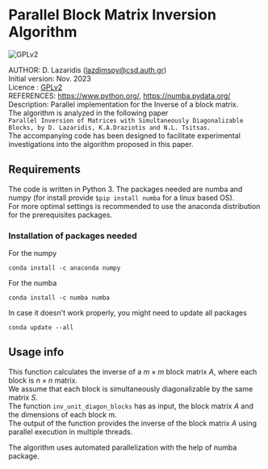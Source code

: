 #  Parallel Block Matrix Inversion Algorithm
![GPLv2][]

[GPLv2]: https://img.shields.io/badge/license-GPLv2-lightgrey.svg

AUTHOR: D. Lazaridis (lazdimspy@csd.auth.gr)<br>
Initial version: Nov. 2023<br>
Licence : [GPLv2](https://github.com/ASESINOELDIOS/Inverse-Block-Matrix/blob/main/LICENSE)<br>
REFERENCES:  https://www.python.org/, https://numba.pydata.org/<br>
Description: Parallel implementation for the Inverse of a block matrix.<br> 
The algorithm is analyzed in the following paper <br> ``Parallel Inversion of Matrices with Simultaneously Diagonalizable Blocks, by D. Lazaridis, K.A.Draziotis and N.L. Tsitsas.``<br>
The accompanying code has been designed to facilitate experimental investigations into the algorithm proposed in this paper.

## Requirements
The code is written in Python 3. The packages needed are numba and numpy (for install provide ``$pip install numba`` for a linux based OS).<br>
For more optimal settings is recommended to use the anaconda distribution for the prerequisites packages.
### Installation of packages needed

For the numpy
```
conda install -c anaconda numpy
```

For the numba
```
conda install -c numba numba
```

Ιn case it doesn't work properly, you might need to update all packages
```
conda update --all
```

## Usage info

This function calculates the inverse of a $m\times m$ block matrix $A$, where each block is $n\times n$ matrix.<br>
We assume that each block is simultaneously diagonalizable by the same matrix $S.$<br>
The function ``inv_unit_diagon_blocks`` has as input, the block matrix $A$ and the dimensions of each block m.<br>
The output of the function provides the inverse of the block matrix $A$ using parallel execution in multiple threads.

The algorithm uses automated parallelization with the help of numba package.


